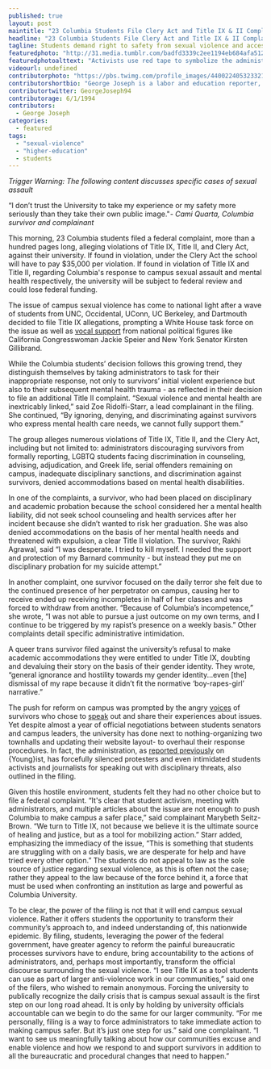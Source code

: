 ```yaml
---
published: true
layout: post
maintitle: "23 Columbia Students File Clery Act and Title IX & II Complaints Against University - {Young}ist"
headline: "23 Columbia Students File Clery Act and Title IX & II Complaints Against University"
tagline: Students demand right to safety from sexual violence and access to mental health resources
featuredphoto: "http://31.media.tumblr.com/badfd3339c2ee1194eb684afa5126804/tumblr_n4jgzqLv4x1rq2ndso1_1280.jpg"
featuredphotoalttext: "Activists use red tape to symbolize the administrative attempt to silence survivors. Picture taken at Low Library, the seat of the Columbia University administration. - Photo credit: George Joseph"
videourl: undefined
contributorphoto: "https://pbs.twimg.com/profile_images/440022405323321344/RotDF4PL.jpeg"
contributorshortbio: "George Joseph is a labor and education reporter, who looks to The Wire and Toblerones for daily inspiration."
contributortwitter: GeorgeJoseph94
contributorage: 6/1/1994
contributors: 
  - George Joseph
categories: 
  - featured
tags: 
  - "sexual-violence"
  - "higher-education"
  - students
---
```


_Trigger Warning: The following content discusses specific cases of sexual assault_

“I don’t trust the University to take my experience or my safety more seriously than they take their own public image."_- Cami Quarta, Columbia survivor and complainant_

This morning, 23 Columbia students filed a federal complaint, more than a hundred pages long, alleging violations of Title IX, Title II, and Clery Act, against their university. If found in violation, under the Clery Act the school will have to pay $35,000 per violation. If found in violation of Title IX and Title II, regarding Columbia's response to campus sexual assault and mental health respectively, the university will be subject to federal review and could lose federal funding. 
 
The issue of campus sexual violence has come to national light after a wave of students from UNC, Occidental, UConn, UC Berkeley, and Dartmouth decided to file Title IX allegations, prompting a White House task force on the issue as well as [vocal support](http://newyork.cbslocal.com/2014/04/07/sen-kirsten-gillibrand-seeks-funds-to-fight-college-campus-sex-assaults/) from national political figures like California Congresswoman Jackie Speier and New York Senator Kirsten Gillibrand.
 
While the Columbia students’ decision follows this growing trend, they distinguish themselves by taking administrators to task for their inappropriate response, not only to survivors’ initial violent experience but also to their subsequent mental health trauma - as reflected in their decision to file an additional Title II complaint. “Sexual violence and mental health are inextricably linked,” said Zoe Ridolfi-Starr, a lead complainant in the filing. She continued, “By ignoring, denying, and discriminating against survivors who express mental health care needs, we cannot fully support them.”
 
The group alleges numerous violations of Title IX, Title II, and the Clery Act, including but not limited to: administrators discouraging survivors from formally reporting, LGBTQ students facing discrimination in counseling, advising, adjudication, and Greek life, serial offenders remaining on campus, inadequate disciplinary sanctions, and discrimination against survivors, denied accommodations based on mental health disabilities.
 
In one of the complaints, a survivor, who had been placed on disciplinary and academic probation because the school considered her a mental health liability, did not seek school counseling and health services after her incident because she didn’t wanted to risk her graduation. She was also denied accommodations on the basis of her mental health needs and threatened with expulsion, a clear Title II violation. The survivor, Rakhi Agrawal, said “I was desperate. I tried to kill myself. I needed the support and protection of my Barnard community - but instead they put me on disciplinary probation for my suicide attempt.” 
  
In another complaint, one survivor focused on the daily terror she felt due to the continued presence of her perpetrator on campus, causing her to receive ended up receiving incompletes in half of her classes and was forced to withdraw from another. “Because of Columbia’s incompetence,” she wrote, “I was not able to pursue a just outcome on my own terms, and I continue to be triggered by my rapist’s presence on a weekly basis.”  Other complaints detail specific administrative intimidation.
  
A queer trans survivor filed against the university’s refusal to make academic accommodations they were entitled to under Title IX, doubting and devaluing their story on the basis of their gender identity. They wrote, “general ignorance and hostility towards my gender identity...even [the] dismissal of my rape because it didn’t fit the normative ‘boy-rapes-girl’ narrative.” 
 
The push for reform on campus was prompted by the angry [voices](https://bwog.com/2014/01/23/accessible-prompt-and-equitable-an-examination-of-sexual-assault-at-columbia/) of survivors who chose to [speak](http://youngist.org/columbia-fights-against-sexual-assault/#.U1i0bMfc3Rw) out and share their experiences about issues. Yet despite almost a year of official negotiations between students senators and campus leaders, the university has done next to nothing-organizing two townhalls and updating their website layout- to overhaul their response procedures. In fact, the administration, as [reported previously](http://youngist.org/breaking-past-the-brochure/#.U1ixvcfc3Rw) on {Young}ist, has forcefully silenced protesters and even intimidated students activists and journalists for speaking out with disciplinary threats, also outlined in the filing.
 
Given this hostile environment, students felt they had no other choice but to file a federal complaint. “It's clear that student activism, meeting with administrators, and multiple articles about the issue are not enough to push Columbia to make campus a safer place,” said complainant Marybeth Seitz-Brown. “We turn to Title IX, not because we believe it is the ultimate source of healing and justice, but as a tool for mobilizing action.” Starr added, emphasizing the immediacy of the issue, “This is something that students are struggling with on a daily basis, we are desperate for help and have tried every other option.” The students do not appeal to law as the sole source of justice regarding sexual violence, as this is often not the case; rather they appeal to the law because of the force behind it, a force that must be used when confronting an institution as large and powerful as Columbia University. 
 
To be clear, the power of the filing is not that it will end campus sexual violence. Rather it offers students the opportunity to transform their community’s approach to, and indeed understanding of, this nationwide epidemic. By filing, students, leveraging the power of the federal government, have greater agency to reform the painful bureaucratic processes survivors have to endure, bring accountability to the actions of administrators, and, perhaps most importantly, transform the official discourse surrounding the sexual violence. “I see Title IX as a tool students can use as part of larger anti-violence work in our communities,” said one of the filers, who wished to remain anonymous. Forcing the university to publically recognize the daily crisis that is campus sexual assault is the first step on our long road ahead. It is only by holding by university officials accountable can we begin to do the same for our larger community. “For me personally, filing is a way to force administrators to take immediate action to making campus safer. But it’s just one step for us.” said one complainant. “I want to see us meaningfully talking about how our communities excuse and enable violence and how we respond to and support survivors in addition to all the bureaucratic and procedural changes that need to happen.”